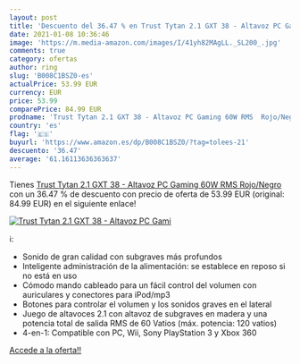 ```yaml
---
layout: post
title: 'Descuento del 36.47 % en Trust Tytan 2.1 GXT 38 - Altavoz PC Gami'
date: 2021-01-08 10:36:46
image: 'https://m.media-amazon.com/images/I/41yh82MAgLL._SL200_.jpg'
comments: true
category: ofertas
author: ring
slug: 'B008C1BSZ0-es'
actualPrice: 53.99 EUR
currency: EUR
price: 53.99
comparePrice: 84.99 EUR
prodname: 'Trust Tytan 2.1 GXT 38 - Altavoz PC Gaming 60W RMS  Rojo/Negro'
country: 'es'
flag: '🇪🇸'
buyurl: 'https://www.amazon.es/dp/B008C1BSZ0/?tag=tolees-21'
descuento: '36.47'
average: '61.16113636363637'
---
```


Tienes [Trust Tytan 2.1 GXT 38 - Altavoz PC Gaming 60W RMS  Rojo/Negro](https://www.amazon.es/dp/B008C1BSZ0/?tag=tolees-21) con un 36.47 % de descuento con precio de oferta de 53.99 EUR (original: 84.99 EUR) en el siguiente enlace!

[![Trust Tytan 2.1 GXT 38 - Altavoz PC Gami](https://m.media-amazon.com/images/I/41yh82MAgLL._SL200_.jpg)](https://www.amazon.es/dp/B008C1BSZ0/?tag=tolees-21)

ℹ️:

- Sonido de gran calidad con subgraves más profundos
- Inteligente administración de la alimentación: se establece en reposo si no está en uso
- Cómodo mando cableado para un fácil control del volumen con auriculares y conectores para iPod/mp3
- Botones para controlar el volumen y los sonidos graves en el lateral
- Juego de altavoces 2.1 con altavoz de subgraves en madera y una potencia total de salida RMS de 60 Vatios (máx. potencia: 120 vatios)
- 4-en-1: Compatible con PC, Wii, Sony PlayStation 3 y Xbox 360

[Accede a la oferta!!](https://www.amazon.es/dp/B008C1BSZ0/?tag=tolees-21)
